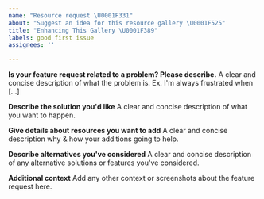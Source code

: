 ```yaml
---
name: "Resource request \U0001F331"
about: "Suggest an idea for this resource gallery \U0001F525"
title: "Enhancing This Gallery \U0001F389"
labels: good first issue
assignees: ''

---
```


**Is your feature request related to a problem? Please describe.**
A clear and concise description of what the problem is. Ex. I'm always frustrated when [...]

**Describe the solution you'd like**
A clear and concise description of what you want to happen.

**Give details about resources you want to add**
A clear and concise description why & how your additions going to help.

**Describe alternatives you've considered**
A clear and concise description of any alternative solutions or features you've considered.

**Additional context**
Add any other context or screenshots about the feature request here.
